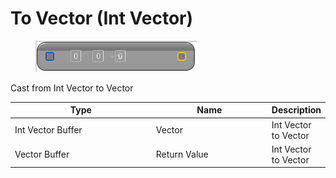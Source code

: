 # To Vector (Int Vector)

<div align="left" data-full-width="false">

<figure><img src="To_Vector_(Int_Vector).png" alt=""><figcaption></figcaption></figure>

</div>

Cast from Int Vector to Vector

<table>
<thead><tr><th width="250">Type</th><th width="200">Name</th><th>Description</th></tr></thead>
<tbody>
<tr><td>Int Vector Buffer</td><td>Vector</td><td>Int Vector to Vector</td></tr>
<tr><td>Vector Buffer</td><td>Return Value</td><td>Int Vector to Vector</td></tr>
</tbody>
</table>